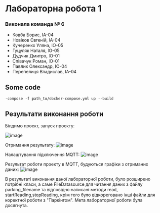 # **Лабораторна робота 1**

### Виконала команда № 6
- Ковба Борис, ІА-04
- Новіков Євгеній, ІА-04
- Кучеренко Уляна, ІО-05
- Гуцуляк Наталя, ІО-05
- Дудчик Дмитро, ІО-01
- Співачук Роман, ІО-01
- Павлик Олександр, ІО-04
- Перепелиця Владислав, ІА-04

## Some code
```-compose -f path_to/docker-compose.yml up --build```

## Результати виконання роботи
Білдимо проект, запуск проекту:

![image](https://github.com/Bulbazavrenok/Techn_IoT/assets/98901552/b9ec165c-427a-45b1-8264-8324f190b3d2)

Отримання результату:
![image](https://github.com/Bulbazavrenok/Techn_IoT/assets/98901552/a2fc3988-74a5-44a8-aab8-0e5ebd7ea65e)

Налаштування підключення MQTT:
![image](https://github.com/Bulbazavrenok/Techn_IoT/assets/98901552/7ad63f93-202e-45b4-9bf4-9adb0531be9a)

Результат роботи проекту в MQTT, будуються графіки з отриманих даних:
![image](https://github.com/Bulbazavrenok/Techn_IoT/assets/98901552/bbde90e4-7349-4af9-ac4c-0a05b2c34f24)

В результаті виконання даної лабораторної роботи, було розширено потрібні класи, а саме FileDatasource для читання даних з файлу  parking_filename та відповідно написані методи read, startReading,stopReading, крім того було відкореговано інші файли для коректної роботи з "Паркінгом".
Мета лабораторної роботи була досягнута.
